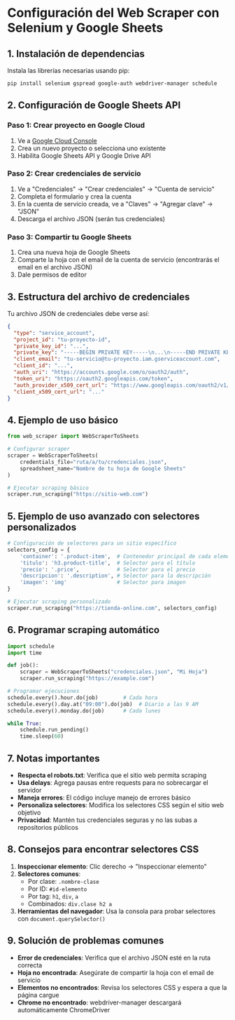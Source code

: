 # Configuración del Web Scraper con Selenium y Google Sheets

## 1. Instalación de dependencias

Instala las librerías necesarias usando pip:

```bash
pip install selenium gspread google-auth webdriver-manager schedule
```

## 2. Configuración de Google Sheets API

### Paso 1: Crear proyecto en Google Cloud
1. Ve a [Google Cloud Console](https://console.cloud.google.com/)
2. Crea un nuevo proyecto o selecciona uno existente
3. Habilita Google Sheets API y Google Drive API

### Paso 2: Crear credenciales de servicio
1. Ve a "Credenciales" → "Crear credenciales" → "Cuenta de servicio"
2. Completa el formulario y crea la cuenta
3. En la cuenta de servicio creada, ve a "Claves" → "Agregar clave" → "JSON"
4. Descarga el archivo JSON (serán tus credenciales)

### Paso 3: Compartir tu Google Sheets
1. Crea una nueva hoja de Google Sheets
2. Comparte la hoja con el email de la cuenta de servicio (encontrarás el email en el archivo JSON)
3. Dale permisos de editor

## 3. Estructura del archivo de credenciales

Tu archivo JSON de credenciales debe verse así:

```json
{
  "type": "service_account",
  "project_id": "tu-proyecto-id",
  "private_key_id": "...",
  "private_key": "-----BEGIN PRIVATE KEY-----\n...\n-----END PRIVATE KEY-----\n",
  "client_email": "tu-servicio@tu-proyecto.iam.gserviceaccount.com",
  "client_id": "...",
  "auth_uri": "https://accounts.google.com/o/oauth2/auth",
  "token_uri": "https://oauth2.googleapis.com/token",
  "auth_provider_x509_cert_url": "https://www.googleapis.com/oauth2/v1/certs",
  "client_x509_cert_url": "..."
}
```

## 4. Ejemplo de uso básico

```python
from web_scraper import WebScraperToSheets

# Configurar scraper
scraper = WebScraperToSheets(
    credentials_file="ruta/a/tu/credenciales.json",
    spreadsheet_name="Nombre de tu hoja de Google Sheets"
)

# Ejecutar scraping básico
scraper.run_scraping("https://sitio-web.com")
```

## 5. Ejemplo de uso avanzado con selectores personalizados

```python
# Configuración de selectores para un sitio específico
selectors_config = {
    'container': '.product-item',  # Contenedor principal de cada elemento
    'titulo': 'h3.product-title',  # Selector para el título
    'precio': '.price',            # Selector para el precio  
    'descripcion': '.description', # Selector para la descripción
    'imagen': 'img'                # Selector para imagen
}

# Ejecutar scraping personalizado
scraper.run_scraping("https://tienda-online.com", selectors_config)
```

## 6. Programar scraping automático

```python
import schedule
import time

def job():
    scraper = WebScraperToSheets("credenciales.json", "Mi Hoja")
    scraper.run_scraping("https://example.com")

# Programar ejecuciones
schedule.every().hour.do(job)        # Cada hora
schedule.every().day.at("09:00").do(job)  # Diario a las 9 AM
schedule.every().monday.do(job)      # Cada lunes

while True:
    schedule.run_pending()
    time.sleep(60)
```

## 7. Notas importantes

- **Respecta el robots.txt**: Verifica que el sitio web permita scraping
- **Usa delays**: Agrega pausas entre requests para no sobrecargar el servidor
- **Maneja errores**: El código incluye manejo de errores básico
- **Personaliza selectores**: Modifica los selectores CSS según el sitio web objetivo
- **Privacidad**: Mantén tus credenciales seguras y no las subas a repositorios públicos

## 8. Consejos para encontrar selectores CSS

1. **Inspeccionar elemento**: Clic derecho → "Inspeccionar elemento"
2. **Selectores comunes**:
   - Por clase: `.nombre-clase`
   - Por ID: `#id-elemento`
   - Por tag: `h1`, `div`, `a`
   - Combinados: `div.clase h2 a`
3. **Herramientas del navegador**: Usa la consola para probar selectores con `document.querySelector()`

## 9. Solución de problemas comunes

- **Error de credenciales**: Verifica que el archivo JSON esté en la ruta correcta
- **Hoja no encontrada**: Asegúrate de compartir la hoja con el email de servicio
- **Elementos no encontrados**: Revisa los selectores CSS y espera a que la página cargue
- **Chrome no encontrado**: webdriver-manager descargará automáticamente ChromeDriver